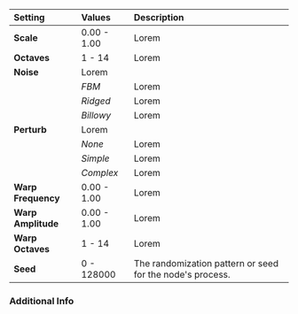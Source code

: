 | Setting            | Values      | Description |
| :----------------- | :---------- | :---------- |
| **Scale**          | 0.00 - 1.00 | Lorem |
| **Octaves**        | 1 - 14      | Lorem |
| **Noise**          | Lorem |
|                    | *FBM*       | Lorem |
|                    | *Ridged*    | Lorem |
|                    | *Billowy*   | Lorem |
| **Perturb**        | Lorem |
|                    | *None*      | Lorem |
|                    | *Simple*    | Lorem |
|                    | *Complex*   | Lorem |
| **Warp Frequency** | 0.00 - 1.00 | Lorem |
| **Warp Amplitude** | 0.00 - 1.00 | Lorem |
| **Warp Octaves**   | 1 - 14      | Lorem |
| **Seed**           | 0 - 128000  | The randomization pattern or seed for the node's process. |

### Additional Info

